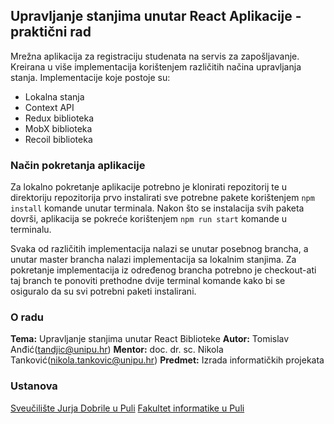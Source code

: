 ## Upravljanje stanjima unutar React Aplikacije - praktični rad

Mrežna aplikacija za registraciju studenata na servis za zapošljavanje. Kreirana u više implementacija korištenjem različitih načina upravljanja stanja. Implementacije koje postoje su:

- Lokalna stanja
- Context API
- Redux biblioteka
- MobX biblioteka
- Recoil biblioteka

### Način pokretanja aplikacije

Za lokalno pokretanje aplikacije potrebno je klonirati repozitorij te u direktoriju repozitorija prvo instalirati sve potrebne pakete korištenjem `npm install` komande unutar terminala. Nakon što se instalacija svih paketa dovrši, aplikacija se pokreće korištenjem `npm run start` komande u terminalu.

Svaka od različitih implementacija nalazi se unutar posebnog brancha, a unutar master brancha nalazi implementacija sa lokalnim stanjima. Za pokretanje implementacija iz određenog brancha potrebno je checkout-ati taj branch te ponoviti prethodne dvije terminal komande kako bi se osiguralo da su svi potrebni paketi instalirani.

### O radu

**Tema:** Upravljanje stanjima unutar React Biblioteke
**Autor:** Tomislav Anđić(tandjic@unipu.hr)
**Mentor:** doc. dr. sc. Nikola Tanković(nikola.tankovic@unipu.hr)
**Predmet:** Izrada informatičkih projekata

### Ustanova

[Sveučilište Jurja Dobrile u Puli](https://www.unipu.hr/)
[Fakultet informatike u Puli](https://fipu.unipu.hr/)
